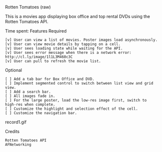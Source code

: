 Rotten Tomatoes (raw)

This is a movies app displaying box office and top rental DVDs using the Rotten Tomatoes API.

Time spent: <Number of hours spent>
Features
Required

    [v] User can view a list of movies. Poster images load asynchronously.
    [v] User can view movie details by tapping on a cell.
    [v] User sees loading state while waiting for the API.
    [v] User sees error message when there is a network error: http://cl.ly/image/1l1L3M460c3C
    [v] User can pull to refresh the movie list.

Optional

    [ ] Add a tab bar for Box Office and DVD.
    [ ] Implement segmented control to switch between list view and grid view.
    [ ] Add a search bar.
    [ ] All images fade in.
    [ ] For the large poster, load the low-res image first, switch to high-res when complete.
    [ ] Customize the highlight and selection effect of the cell.
    [ ] Customize the navigation bar.
    
record1.gif

Credits

    Rotten Tomatoes API
    AFNetworking
